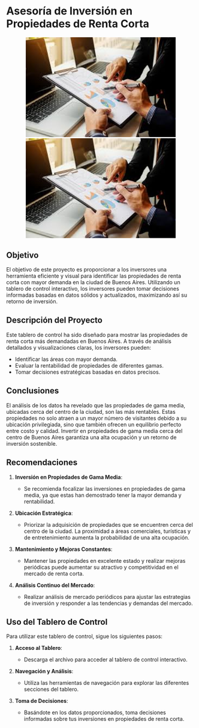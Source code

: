 # Asesoría de Inversión en Propiedades de Renta Corta

<div align="center">
    <img src="https://github.com/jdbaquero84/Asesoria-de-Inversion-en-Propiedades-de-Renta-Corta/blob/main/imagen1.jpg" alt="Descripción de la Imagen 1" width="400"/>
    <img src="https://github.com/jdbaquero84/Asesoria-de-Inversion-en-Propiedades-de-Renta-Corta/blob/main/imagen1.jpg" alt="Descripción de la Imagen 2" width="400"/>
</div>

## Objetivo

El objetivo de este proyecto es proporcionar a los inversores una herramienta eficiente y visual para identificar las propiedades de renta corta con mayor demanda en la ciudad de Buenos Aires. Utilizando un tablero de control interactivo, los inversores pueden tomar decisiones informadas basadas en datos sólidos y actualizados, maximizando así su retorno de inversión.

## Descripción del Proyecto

Este tablero de control ha sido diseñado para mostrar las propiedades de renta corta más demandadas en Buenos Aires. A través de análisis detallados y visualizaciones claras, los inversores pueden:

- Identificar las áreas con mayor demanda.
- Evaluar la rentabilidad de propiedades de diferentes gamas.
- Tomar decisiones estratégicas basadas en datos precisos.

## Conclusiones

El análisis de los datos ha revelado que las propiedades de gama media, ubicadas cerca del centro de la ciudad, son las más rentables. Estas propiedades no solo atraen a un mayor número de visitantes debido a su ubicación privilegiada, sino que también ofrecen un equilibrio perfecto entre costo y calidad. Invertir en propiedades de gama media cerca del centro de Buenos Aires garantiza una alta ocupación y un retorno de inversión sostenible.

## Recomendaciones

1. **Inversión en Propiedades de Gama Media**:
   - Se recomienda focalizar las inversiones en propiedades de gama media, ya que estas han demostrado tener la mayor demanda y rentabilidad.

2. **Ubicación Estratégica**:
   - Priorizar la adquisición de propiedades que se encuentren cerca del centro de la ciudad. La proximidad a áreas comerciales, turísticas y de entretenimiento aumenta la probabilidad de una alta ocupación.

3. **Mantenimiento y Mejoras Constantes**:
   - Mantener las propiedades en excelente estado y realizar mejoras periódicas puede aumentar su atractivo y competitividad en el mercado de renta corta.

4. **Análisis Continuo del Mercado**:
   - Realizar análisis de mercado periódicos para ajustar las estrategias de inversión y responder a las tendencias y demandas del mercado.

## Uso del Tablero de Control

Para utilizar este tablero de control, sigue los siguientes pasos:

1. **Acceso al Tablero**:
   - Descarga el archivo para acceder al tablero de control interactivo.

2. **Navegación y Análisis**:
   - Utiliza las herramientas de navegación para explorar las diferentes secciones del tablero.

3. **Toma de Decisiones**:
   - Basándote en los datos proporcionados, toma decisiones informadas sobre tus inversiones en propiedades de renta corta.

